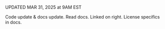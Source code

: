 UPDATED MAR 31, 2025 at 9AM EST

Code update & docs update.
Read docs. Linked on right.
License specifics in docs.

